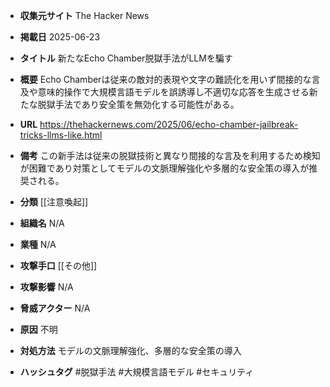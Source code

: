 - **収集元サイト**
The Hacker News

- **掲載日**
2025-06-23

- **タイトル**
新たなEcho Chamber脱獄手法がLLMを騙す

- **概要**
Echo Chamberは従来の敵対的表現や文字の難読化を用いず間接的な言及や意味的操作で大規模言語モデルを誤誘導し不適切な応答を生成させる新たな脱獄手法であり安全策を無効化する可能性がある。

- **URL**
https://thehackernews.com/2025/06/echo-chamber-jailbreak-tricks-llms-like.html

- **備考**
この新手法は従来の脱獄技術と異なり間接的な言及を利用するため検知が困難であり対策としてモデルの文脈理解強化や多層的な安全策の導入が推奨される。

- **分類**
[[注意喚起]]

- **組織名**
N/A

- **業種**
N/A

- **攻撃手口**
[[その他]]

- **攻撃影響**
N/A

- **脅威アクター**
N/A

- **原因**
不明

- **対処方法**
モデルの文脈理解強化、多層的な安全策の導入

- **ハッシュタグ**
#脱獄手法 #大規模言語モデル #セキュリティ
